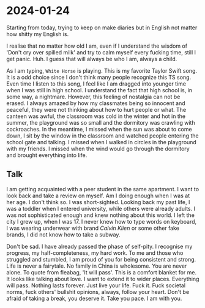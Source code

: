 <!---
date: 2024-01-24
authors:
  - otto
categories:
  - thoughts
--->
# 2024-01-24
Starting from today, trying to keep on make diaries but in English not matter how
shitty my English is.

I realise that no matter how old I am, even if I understand the wisdom of 
'Don't cry over spilled milk' and try to calm myself every fucking time, still
I get panic. Huh. I guess that will always be who I am, always a child.

As I am typing, `White Horse` is playing. This is my favorite Taylor Swift song. It is
a odd choice since I don't think many people recognize this TS song. Even time I listen
to this song, I feel like I am dragged into younger time when I was still in high school.
I understand the fact that high school is, in some way, a nightmare. However, this feeling of
nostalgia can not be erased. I always amazed by how my classmates being so innocent and peaceful,
they were not thinking about how to hurt people or what. The canteen was awful, the classroom was cold in
 the winter and hot in the summer, the playground was so small and the dormitory was crawling with cockroaches.
In the meantime, I missed when the sun was about to come down, I sit by the window in the classroom and watched
people entering the school gate and talking. I missed when I walked in circles in the playground with my friends.
I missed when the wind would go through the dormitory and brought everything into life.

## Talk

I am getting acquainted with a peer student in the same apartment. I want to look back and
take a review on myself. Am I doing enough when I was at her age. I don't think so.
I was short-sighted. Looking back my past life, I was a toddler when I entered university, while others
 were already adults. I was not sophisticated enough and knew nothing about this world. I left the city I grew up,
when I was 17. I never knew how to type words on keyboard, I was wearing underwear with brand _Calvin Klien_ or some other
 fake brands, I did not know how to take a subway.

Don't be sad. I have already passed the phase of self-pity. I recognise my progress, my half-completeness,
my hard work. To me and those who struggled and stumbled, I am proud of you for being consistent and strong.
Life is never a fairytale. No family in China is wholesome. You are never alone. To quote from fleabag, 'It will pass'.
This is a comfort blanket for me. It looks like talking about love. I want to extend it to wider places.
Everything will pass. Nothing lasts forever. Just live your life. Fuck it. Fuck societal norms,
fuck others' bullshit opinions, always, follow your heart. Don't be afraid of taking a break, you deserve it.
Take you pace. I am with you.
